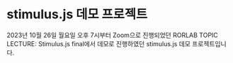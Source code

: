 # stimulus.js 데모 프로젝트

2023년 10월 26일 월요일 오후 7시부터 Zoom으로 진행되었던 RORLAB TOPIC LECTURE: Stimulus.js final에서 데모로 진행하였던 stimulus.js 데모 프로젝트입니다.
